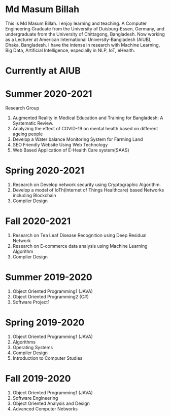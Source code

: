 # Md Masum Billah
This is Md Masum Billah. I enjoy learning and teaching. A Computer Engineering Graduate from the University of Duisburg-Essen, Germany, and undergraduate from the University of Chittagong, Bangladesh. Now working as a Lecturer at American International University-Bangladesh (AIUB), Dhaka, Bangladesh. I have the intense in research with Machine Learning, Big Data, Artificial Intelligence, especially in NLP, IoT, eHealth.

# Currently at AIUB
# Summer 2020-2021
  Research Group
1. Augmented Reality in Medical Education and Training for Bangladesh: A Systematic Review.
2. Analyzing the effect of COVID-19 on mental health based on different ageing people
3. Develop a Water balance Monitoring System for Farming Land
4. SEO Friendly Website Using Web Technology
5. Web Based Application of E-Health Care system(SAAS)
# Spring 2020-2021
1. Research on Develop network security using Cryptographic Algorithm.
2. Develop a model of IoTh(Internet of Things Healthcare) based Networks including Blockchain
3. Compiler Design
 
# Fall 2020-2021
1. Research on Tea Leaf Disease Recognition using Deep Residual Network
2. Research on E-commerce data analysis using Machine Learning Algorithm
3. Compiler Design

# Summer 2019-2020
1. Object Oriented Programming1 (JAVA)
2. Object Oriented Programming2 (C#)
3. Software Project1
# Spring 2019-2020
1. Object Oriented Programming1 (JAVA)
2. Algorithms
3. Operating Systems
4. Compiler Design
5. Introduction to Computer Studies
# Fall 2019-2020
1. Object Oriented Programming1 (JAVA)
2. Software Engineering
3. Object Oriented Analysis and Design
4. Advanced Computer Networks
